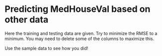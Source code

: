 # Predicting MedHouseVal based on other data

Here the training and testing data are given.  Try to minimize the RMSE to a minimum.  You may need to delete some of the columns to maximize this.

Use the sample data to see how you did!

